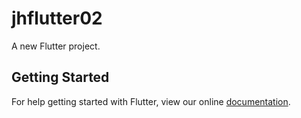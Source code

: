 # jhflutter02

A new Flutter project.

## Getting Started

For help getting started with Flutter, view our online
[documentation](https://flutter.io/).
